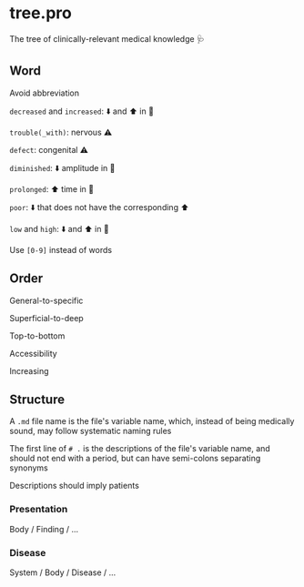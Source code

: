 # tree.pro

The tree of clinically-relevant medical knowledge :stethoscope:

## Word

Avoid abbreviation

`decreased` and `increased`: :arrow_down: and :arrow_up: in :bust_in_silhouette:

`trouble(_with)`: nervous :warning:

`defect`: congenital :warning:

`diminished`: :arrow_down: amplitude in :busts_in_silhouette:

`prolonged`: :arrow_up: time in :busts_in_silhouette:

`poor`: :arrow_down: that does not have the corresponding :arrow_up:

`low` and `high`: :arrow_down: and :arrow_up: in :busts_in_silhouette:

Use `[0-9]` instead of words

## Order

General-to-specific

Superficial-to-deep

Top-to-bottom

Accessibility

Increasing

## Structure

A `.md` file name is the file's variable name, which, instead of being medically sound, may follow systematic naming rules

The first line of `# .` is the descriptions of the file's variable name, and should not end with a period, but can have semi-colons separating synonyms

Descriptions should imply patients

### Presentation

Body / Finding / ...

### Disease

System / Body / Disease / ...
